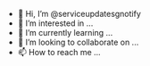 - 👋 Hi, I’m @serviceupdatesgnotify
- 👀 I’m interested in ...
- 🌱 I’m currently learning ...
- 💞️ I’m looking to collaborate on ...
- 📫 How to reach me ...

<!---
serviceupdatesgnotify/serviceupdatesgnotify is a ✨ special ✨ repository because its `README.md` (this file) appears on your GitHub profile.
You can click the Preview link to take a look at your changes.
--->
